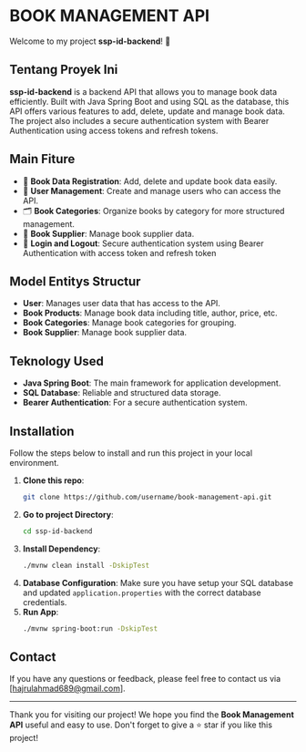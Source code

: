# BOOK MANAGEMENT API

Welcome to my project **ssp-id-backend**! 🎉

## Tentang Proyek Ini

**ssp-id-backend** is a backend API that allows you to manage book data efficiently. Built with Java Spring Boot and using SQL as the database, this API offers various features to add, delete, update and manage book data. The project also includes a secure authentication system with Bearer Authentication using access tokens and refresh tokens.

## Main Fiture

- 📖 **Book Data Registration**: Add, delete and update book data easily.
- 👥 **User Management**: Create and manage users who can access the API.
- 🗂️ **Book Categories**: Organize books by category for more structured management.
- 🚛 **Book Supplier**: Manage book supplier data.
- 🔐 **Login and Logout**: Secure authentication system using Bearer Authentication with access token and refresh token

## Model Entitys Structur

- **User**: Manages user data that has access to the API.
- **Book Products**: Manage book data including title, author, price, etc.
- **Book Categories**: Manage book categories for grouping.
- **Book Supplier**: Manage book supplier data.

## Teknology Used

- **Java Spring Boot**: The main framework for application development.
- **SQL Database**: Reliable and structured data storage.
- **Bearer Authentication**: For a secure authentication system.

## Installation

Follow the steps below to install and run this project in your local environment.

1. **Clone this repo**:
    ```sh
    git clone https://github.com/username/book-management-api.git
    ```
2. **Go to project Directory**:
    ```sh
    cd ssp-id-backend
    ```
3. **Install Dependency**:
    ```sh
    ./mvnw clean install -DskipTest
    ```
4. **Database Configuration**:
   Make sure you have setup your SQL database and updated `application.properties` with the correct database credentials.
6. **Run App**:
    ```sh
    ./mvnw spring-boot:run -DskipTest
    ```
    
## Contact

If you have any questions or feedback, please feel free to contact us via [hajrulahmad689@gmail.com].

---
Thank you for visiting our project! We hope you find the **Book Management API** useful and easy to use. Don't forget to give a ⭐ star if you like this project!
